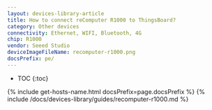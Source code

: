 ```yaml
---
layout: devices-library-article
title: How to connect reComputer R1000 to ThingsBoard?
category: Other devices
connectivity: Ethernet, WIFI, Bluetooth, 4G
chip: R1000
vendor: Seeed Studio
deviceImageFileName: recomputer-r1000.png
docsPrefix: pe/
---
```



* TOC
{:toc}

{% include get-hosts-name.html docsPrefix=page.docsPrefix %}
{% include /docs/devices-library/guides/recomputer-r1000.md %}